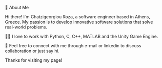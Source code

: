 👋 About Me

Hi there! I'm Chatzigeorgiou Roza, a software engineer based in Athens, Greece. My passion is to develop innovative software solutions that solve real-world problems.

👨‍💻 I love to work with Python, C, C++, MATLAB and the Unity Game Engine.

🤝 Feel free to connect with me through e-mail or linkedin to discuss collaboration or just say hi.

Thanks for visiting my page!
